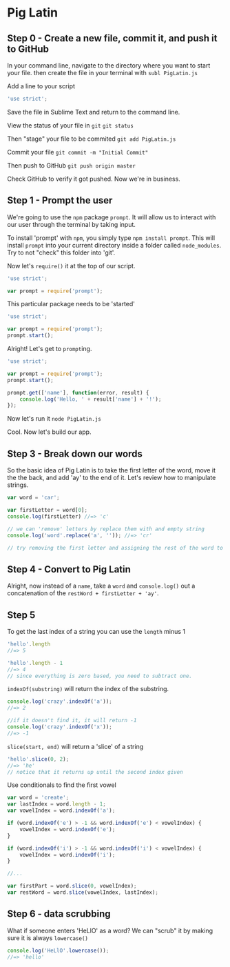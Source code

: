 # Pig Latin

## Step 0 - Create a new file, commit it, and push it to GitHub
In your command line, navigate to the directory where you want to start your file. then create the file in your terminal with
`subl PigLatin.js`

Add a line to your script
```javascript
'use strict';

```

Save the file in Sublime Text and return to the command line.

View the status of your file in `git`
`git status`

Then "stage" your file to be commited
`git add PigLatin.js`

Commit your file
`git commit -m "Initial Commit"`

Then push to GitHub
`git push origin master`

Check GitHub to verify it got pushed. Now we're in business.

## Step 1 - Prompt the user

We're going to use the `npm` package `prompt`. It will allow us to interact with our user through the terminal by taking input.

To install 'prompt' with `npm`, you simply type `npm install prompt`. This will install `prompt` into your current directory inside a folder called `node_modules`. Try to not "check" this folder into 'git'.

Now let's `require()` it at the top of our script.

```javascript
'use strict';

var prompt = require('prompt');

```

This particular package needs to be 'started'

```javascript
'use strict';

var prompt = require('prompt');
prompt.start();
```

Alright! Let's get to `prompt`ing.

```javascript
'use strict';

var prompt = require('prompt');
prompt.start();

prompt.get(['name'], function(error, result) {
    console.log('Hello, ' + result['name'] + '!');
});
```

Now let's run it `node PigLatin.js`

Cool. Now let's build our app.

## Step 3 - Break down our words

So the basic idea of Pig Latin is to take the first letter of the word, move it the the back, and add 'ay' to the end of it. Let's review how to manipulate strings.
```javascript
var word = 'car';

var firstLetter = word[0];
console.log(firstLetter) //=> 'c'

// we can 'remove' letters by replace them with and empty string
console.log('word'.replace('a', '')); //=> 'cr'

// try removing the first letter and assigning the rest of the word to a var restWord
```

## Step 4 - Convert to Pig Latin

Alright, now instead of a `name`, take a `word` and `console.log()` out a concatenation of the `restWord + firstLetter + 'ay'`.

## Step 5
To get the last index of a string you can use the `length` minus 1
```javascript
'hello'.length
//=> 5

'hello'.length - 1
//=> 4
// since everything is zero based, you need to subtract one.
```

`indexOf(substring)` will return the index of the substring.
```javascript
console.log('crazy'.indexOf('a'));
//=> 2

//if it doesn't find it, it will return -1
console.log('crazy'.indexOf('x'));
//=> -1

```

`slice(start, end)` will return a 'slice' of a string
```javascript
'hello'.slice(0, 2);
//=> 'he'
// notice that it returns up until the second index given
```

Use conditionals to find the first vowel
```javascript
var word = 'create';
var lastIndex = word.length - 1;
var vowelIndex = word.indexOf('a');

if (word.indexOf('e') > -1 && word.indexOf('e') < vowelIndex) {
    vowelIndex = word.indexOf('e');
} 

if (word.indexOf('i') > -1 && word.indexOf('i') < vowelIndex) {
    vowelIndex = word.indexOf('i');
}

//...

var firstPart = word.slice(0, vowelIndex);
var restWord = word.slice(vowelIndex, lastIndex);
```

## Step 6 - data scrubbing
What if someone enters 'HeLlO' as a word? We can "scrub" it by making sure it is always `lowercase()`
```javascript
console.log('HeLlO'.lowercase());
//=> 'hello'
```
